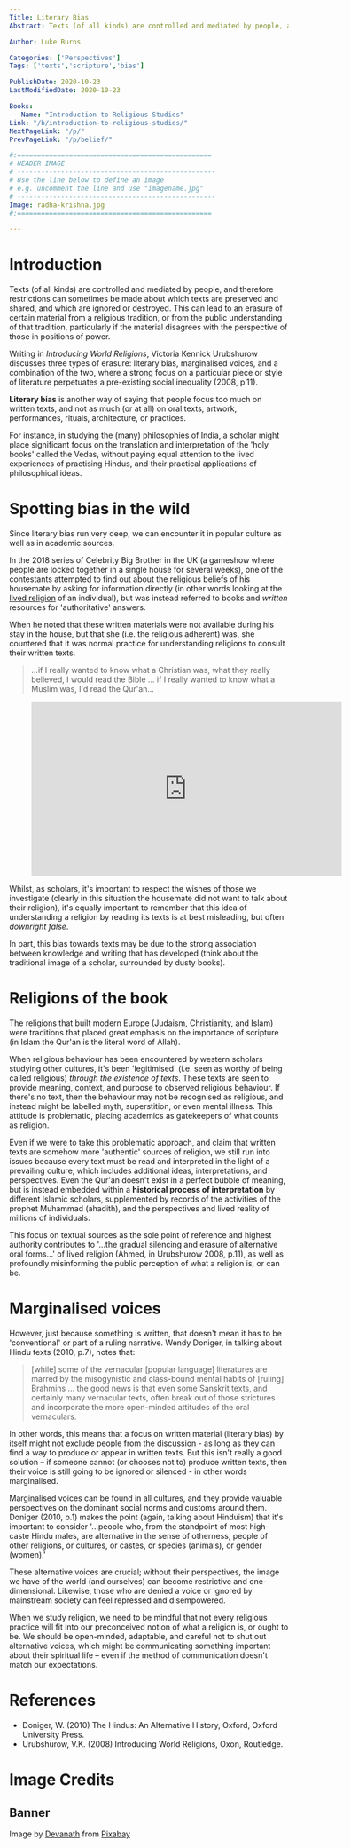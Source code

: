 ```yaml
---
Title: Literary Bias
Abstract: Texts (of all kinds) are controlled and mediated by people, and therefore restrictions can sometimes be made about which texts are preserved and shared, and which are ignored or destroyed. This can lead to an erasure of certain material from a religious tradition, or from the public understanding of that tradition, particularly if the material disagrees with the perspective of those in positions of power.

Author: Luke Burns

Categories: ['Perspectives']
Tags: ['texts','scripture','bias']

PublishDate: 2020-10-23
LastModifiedDate: 2020-10-23

Books:
-- Name: "Introduction to Religious Studies"
Link: "/b/introduction-to-religious-studies/"
NextPageLink: "/p/"
PrevPageLink: "/p/belief/"

#:=================================================
# HEADER IMAGE
# --------------------------------------------------
# Use the line below to define an image
# e.g. uncomment the line and use "imagename.jpg"
# --------------------------------------------------
Image: radha-krishna.jpg
#:=================================================

---
```

# Introduction
Texts (of all kinds) are controlled and mediated by people, and therefore restrictions can sometimes be made about which texts are preserved and shared, and which are ignored or destroyed. This can lead to an erasure of certain material from a religious tradition, or from the public understanding of that tradition, particularly if the material disagrees with the perspective of those in positions of power.

Writing in *Introducing World Religions*, Victoria Kennick Urubshurow discusses three types of erasure: literary bias, marginalised voices, and a combination of the two, where a strong focus on a particular piece or style of literature perpetuates a pre-existing social inequality (2008, p.11).

**Literary bias** is another way of saying that people focus too much on written texts, and not as much (or at all) on oral texts, artwork, performances, rituals, architecture, or practices. 

For instance, in studying the (many) philosophies of India, a scholar might place significant focus on the translation and interpretation of the 'holy books' called the Vedas, without paying equal attention to the lived experiences of practising Hindus, and their practical applications of philosophical ideas.

# Spotting bias in the wild
Since literary bias run very deep, we can encounter it in popular culture as well as in academic sources.

In the 2018 series of Celebrity Big Brother in the UK (a gameshow where people are locked together in a single house for several weeks), one of the contestants attempted to find out about the religious beliefs of his housemate by asking for information directly (in other words looking at the [lived religion](/p/lived-religion) of an individual), but was instead referred to books and *written* resources for 'authoritative' answers. 

When he noted that these written materials were not available during his stay in the house, but that she (i.e. the religious adherent) was, she countered that it was normal practice for understanding religions to consult their written texts.

>...if I really wanted to know what a Christian was, what they really believed, I would read the Bible ... if I really wanted to know what a Muslim was, I'd read the Qur'an...

<figure class="image is-16by9">
    <iframe class="has-ratio" width="560" height="315" src="https://www.youtube.com/embed/ZTFueQbe-yo" frameborder="0" allow="accelerometer; autoplay; clipboard-write; encrypted-media; gyroscope; picture-in-picture" allowfullscreen></iframe>
</figure>

Whilst, as scholars, it's important to respect the wishes of those we investigate (clearly in this situation the housemate did not want to talk about their religion), it's equally important to remember that this idea of understanding a religion by reading its texts is at best misleading, but often *downright false*. 

In part, this bias towards texts may be due to the strong association between knowledge and writing that has developed (think about the traditional image of a scholar, surrounded by dusty books).

# Religions of the book
The religions that built modern Europe (Judaism, Christianity, and Islam) were traditions that placed great emphasis on the importance of scripture (in Islam the Qur'an is the literal word of Allah).

When religious behaviour has been encountered by western scholars studying other cultures, it's been 'legitimised' (i.e. seen as worthy of being called religious) *through the existence of texts*. These texts are seen to provide meaning, context, and purpose to observed religious behaviour. If there's no text, then the behaviour may not be recognised as religious, and instead might be labelled myth, superstition, or even mental illness. This attitude is problematic, placing academics as gatekeepers of what counts as religion.

Even if we were to take this problematic approach, and claim that written texts are somehow more 'authentic' sources of religion, we still run into issues because every text must be read and interpreted in the light of a prevailing culture, which includes additional ideas, interpretations, and perspectives. Even the Qur'an doesn't exist in a perfect bubble of meaning, but is instead embedded within a **historical process of interpretation** by different Islamic scholars, supplemented by records of the activities of the prophet Muhammad (ahadith), and the perspectives and lived reality of millions of individuals.

This focus on textual sources as the sole point of reference and highest authority contributes to '...the gradual silencing and erasure of alternative oral forms...' of lived religion (Ahmed, in Urubshurow 2008, p.11), as well as profoundly misinforming the public perception of what a religion is, or can be.

# Marginalised voices
However, just because something is written, that doesn't mean it has to be 'conventional' or part of a ruling narrative. Wendy Doniger, in talking about Hindu texts (2010, p.7), notes that:

>[while] some of the vernacular [popular language] literatures are marred by the misogynistic and class-bound mental habits of [ruling] Brahmins ... the good news is that even some Sanskrit texts, and certainly many vernacular texts, often break out of those strictures and incorporate the more open-minded attitudes of the oral vernaculars.

In other words, this means that a focus on written material (literary bias) by itself might not exclude people from the discussion - as long as they can find a way to produce or appear in written texts. But this isn't really a good solution – if someone cannot (or chooses not to) produce written texts, then their voice is still going to be ignored or silenced - in other words marginalised.

Marginalised voices can be found in all cultures, and they provide valuable perspectives on the dominant social norms and customs around them. Doniger (2010, p.1) makes the point (again, talking about Hinduism) that it's important to consider '...people who, from the standpoint of most high-caste Hindu males, are alternative in the sense of otherness, people of other religions, or cultures, or castes, or species (animals), or gender (women).'

These alternative voices are crucial; without their perspectives, the image we have of the world (and ourselves) can become restrictive and one-dimensional. Likewise, those who are denied a voice or ignored by mainstream society can feel repressed and disempowered.

When we study religion, we need to be mindful that not every religious practice will fit into our preconceived notion of what a religion is, or ought to be. We should be open-minded, adaptable, and careful not to shut out alternative voices, which might be communicating something important about their spiritual life – even if the method of communication doesn't match our expectations.

# References
* Doniger, W. (2010) The Hindus: An Alternative History, Oxford, Oxford University Press.
* Urubshurow, V.K. (2008) Introducing World Religions, Oxon, Routledge.

# Image Credits
## Banner
Image by <a href="https://pixabay.com/users/devanath-1785462/?utm_source=link-attribution&amp;utm_medium=referral&amp;utm_campaign=image&amp;utm_content=2977427">Devanath</a> from <a href="https://pixabay.com/?utm_source=link-attribution&amp;utm_medium=referral&amp;utm_campaign=image&amp;utm_content=2977427">Pixabay</a>
